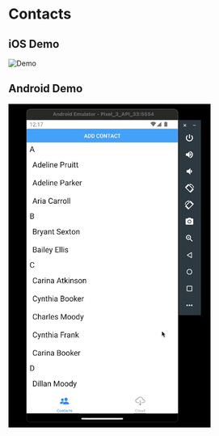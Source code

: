 # Contacts

## iOS Demo

![Demo](./assets/contacts-ios-gif.gif)

## Android Demo

![Demo](./assets/contacts-android-gif.gif)
